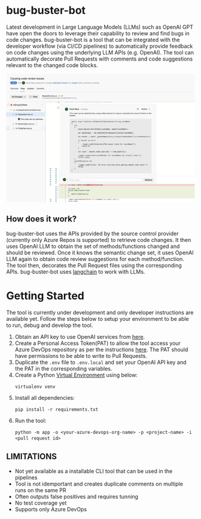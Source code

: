 # bug-buster-bot
Latest development in Large Language Models (LLMs) such as OpenAI GPT have open the doors to leverage their capability to review and find bugs in code changes. bug-buster-bot is a tool that can be integrated with the developer workflow (via CI/CD pipelines) to automatically provide feedback on code changes using the underlying LLM APIs (e.g. OpenAI). The tool can automatically decorate Pull Requests with comments and code suggestions relevant to the changed code blocks.

![Review Comment](docs/review-comment.png)

## How does it work?
bug-buster-bot uses the APIs provided by the source control provider (currently only Azure Repos is supported) to retrieve code changes. It then uses OpenAI LLM to obtain the set of methods/functions changed and should be reviewed. Once it knows the semantic change set, it uses OpenAI LLM again to obtain code review suggestions for each method/function. The tool then, decorates the Pull Request files using the corresponding APIs. bug-buster-bot uses [langchain](https://github.com/hwchase17/langchain) to work with LLMs.

# Getting Started
The tool is currently under development and only developer instructions are available yet. Follow the steps below to setup your environment to be able to run, debug and develop the tool.

1. Obtain an API key to use OpenAI services from [here](https://platform.openai.com/account/api-keys).
2. Create a Personal Access Token(PAT) to allow the tool access your Azure DevOps repository as per the instructions [here](https://learn.microsoft.com/en-us/azure/devops/organizations/accounts/use-personal-access-tokens-to-authenticate?view=azure-devops&tabs=Windows). The PAT should have permissions to be able to write to Pull Requests.
3. Duplicate the `.env` file to `.env.local` and set your OpenAI API key and the PAT in the corresponding variables.
4. Create a Python [Virtual Environment](https://docs.python.org/3/library/venv.html) using below:
   ```
   virtualenv venv
   ```
5. Install all dependencies:
   ```
   pip install -r requirements.txt
   ``` 
6. Run the tool:
   ```
   python -m app -o <your-azure-devops-org-name> -p <project-name> -i <pull request id>
   ```

## LIMITATIONS
- Not yet available as a installable CLI tool that can be used in the pipelines
- Tool is not idemportant and creates duplicate comments on multiple runs on the same PR
- Often outputs false positives and requires tunning
- No test coverage yet
- Supports only Azure DevOps